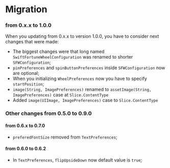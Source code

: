 # Migration

### from 0.x.x to 1.0.0

When you updating from 0.x.x to version 1.0.0, you have to consider next changes that were made:

- The biggest changes were that long named `SwiftFortuneWheelConfiguration` was renamed to shorter `SFWConfiguration`;
- `pinPreferences` and `spinButtonPreferences` inside `SFWConfiguration` now are optional;
- When you initializing `WheelPreferences` now you have to specify `startPosition`;
- `image(String, ImagePreferences)` renamed to `assetImage(String, ImagePreferences)` case at `Slice.ContentType`  
- Added `image(UIImage, ImagePreferences)` case to `Slice.ContentType` 

### Other changes from 0.5.0 to 0.9.0


#### from 0.6.x to 0.7.0

- `preferedFontSize` removed from `TextPreferences`;

#### from 0.6.0 to 0.6.2
- In `TextPreferences`, `flipUpsideDown` now default value is `true`;